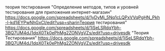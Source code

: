 теория тестирования
 "Определение методов, типов и уровней тестирования для приложения интернет-магазин" https://docs.google.com/spreadsheets/d/1yDyMj_5Nq1cLQPxVVqPgHN_Pkh-l-kd1iEYPwNhGxCI/edit?usp=sharinТеория тестирования" https://docs.google.com/spreadsheets/d/1iSeLSRdqYbh-3BQ7UM4dJ1dqX0Tk0ePhMg2ZONVgVZs/edit?usp=drivesdk
 "Теория Тестирования" https://docs.google.com/spreadsheets/d/1iSeLSRdqYbh-3BQ7UM4dJ1dqX0Tk0ePhMg2ZONVgVZs/edit?usp=drivesdk